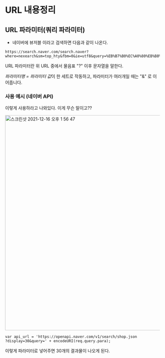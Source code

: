 # URL 내용정리

## URL 파라미터(쿼리 파라미터)

- 네이버에 뷰저블 이라고 검색하면 다음과 같이 나온다.

```
https://search.naver.com/search.naver?where=nexearch&sm=top_hty&fbm=0&ie=utf8&query=%EB%B7%B0%EC%A0%80%EB%B8%94
```

URL 파라미터란 위 URL 중에서 물음표 "?" 이후 문자열을 말한다.

*파라미터명 = 파라미터 값*이 한 세트로 작동하고, 파라미터가 여러개일 때는 "&" 로 이어줍니다.



### 사용 예시 (네이버 API)

이렇게 사용하라고 나와있다. 이게 무슨 말이고??

<img width="700" alt="스크린샷 2021-12-16 오후 1 56 47" src="https://user-images.githubusercontent.com/87749134/146310794-53eaa411-d07c-4875-9677-7ea9eb4a1e2c.png">

```
var api_url = 'https://openapi.naver.com/v1/search/shop.json
?display=30&query=' + encodeURI(req.query.para);
```

이렇게 파라미터로 넣어주면 30개의 결과물이 나오게 된다.
